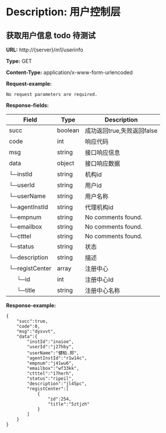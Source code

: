 
# Description: 用户控制层
## 获取用户信息  todo 待测试
**URL:** http://{server}/m1/userinfo

**Type:** GET

**Content-Type:** application/x-www-form-urlencoded



**Request-example:**
```
No request parameters are required.
```
**Response-fields:**

Field | Type|Description
---|---|---
succ|boolean|成功返回true,失败返回false
code|int|响应代码
msg|string|接口响应信息
data|object|接口响应数据
└─instId|string|机构id
└─userId|string|用户id
└─userName|string|用户名称
└─agentInstId|string|代理机构id
└─empnum|string|No comments found.
└─emailbox|string|No comments found.
└─ctttel|string|No comments found.
└─status|string|状态
└─description|string|描述
└─registCenter|array|注册中心
&nbsp;&nbsp;&nbsp;&nbsp;&nbsp;└─id|int|注册中心Id
&nbsp;&nbsp;&nbsp;&nbsp;&nbsp;└─title|string|注册中心名称


**Response-example:**
```
{
	"succ":true,
	"code":0,
	"msg":"dysvvt",
	"data":{
		"instId":"inaioe",
		"userId":"j27hby",
		"userName":"健柏.郑",
		"agentInstId":"r1w14c",
		"empnum":"j41wu6",
		"emailbox":"wf33kk",
		"ctttel":"17herh",
		"status":"ripeil",
		"description":"jl45pc",
		"registCenter":[
			{
				"id":254,
				"title":"5ztjzh"
			}
		]
	}
}
```

